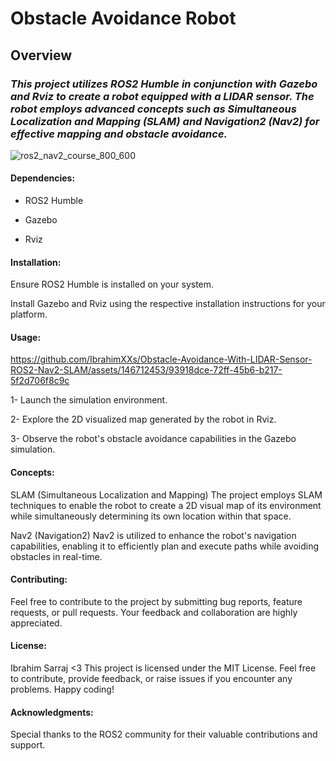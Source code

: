 # Obstacle Avoidance Robot

## Overview
### *This project utilizes ROS2 Humble in conjunction with Gazebo and Rviz to create a robot equipped with a LIDAR sensor. The robot employs advanced concepts such as Simultaneous Localization and Mapping (SLAM) and Navigation2 (Nav2) for effective mapping and obstacle avoidance.*
![ros2_nav2_course_800_600](https://github.com/IbrahimXXs/Obstacle-Avoidance-With-LIDAR-Sensor-ROS2-Nav2-SLAM/assets/146712453/1d662c34-2db9-49bb-a590-9ba9ac2656c2)

#### Dependencies:

* ROS2 Humble
  
* Gazebo
  
* Rviz

#### Installation:

Ensure ROS2 Humble is installed on your system.

Install Gazebo and Rviz using the respective installation instructions for your platform.

#### Usage:


https://github.com/IbrahimXXs/Obstacle-Avoidance-With-LIDAR-Sensor-ROS2-Nav2-SLAM/assets/146712453/93918dce-72ff-45b6-b217-5f2d706f8c9c


1- Launch the simulation environment.

2- Explore the 2D visualized map generated by the robot in Rviz.

3- Observe the robot's obstacle avoidance capabilities in the Gazebo simulation.

#### Concepts:

SLAM (Simultaneous Localization and Mapping)
The project employs SLAM techniques to enable the robot to create a 2D visual map of its environment while simultaneously determining its own location within that space.

Nav2 (Navigation2)
Nav2 is utilized to enhance the robot's navigation capabilities, enabling it to efficiently plan and execute paths while avoiding obstacles in real-time.

#### Contributing:

Feel free to contribute to the project by submitting bug reports, feature requests, or pull requests. Your feedback and collaboration are highly appreciated.

#### License:

Ibrahim Sarraj <3 This project is licensed under the MIT License. Feel free to contribute, provide feedback, or raise issues if you encounter any problems. Happy coding!

#### Acknowledgments:

Special thanks to the ROS2 community for their valuable contributions and support.

